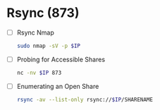 # Rsync (873)
- [ ] Rsync Nmap
  ```bash
  sudo nmap -sV -p $IP
  ```
- [ ] Probing for Accessible Shares
  ```bash
  nc -nv $IP 873
  ```
- [ ] Enumerating an Open Share
  ```bash
  rsync -av --list-only rsync://$IP/SHARENAME
  ```
